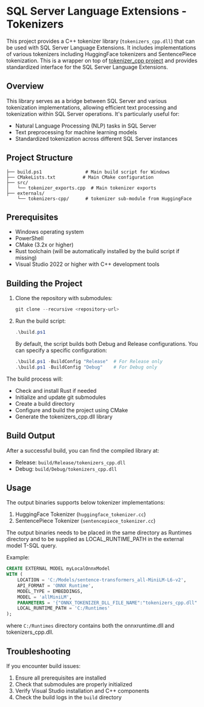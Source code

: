 # SQL Server Language Extensions - Tokenizers

This project provides a C++ tokenizer library (`tokenizers_cpp.dll`) that can be used with SQL Server Language Extensions. It includes implementations of various tokenizers including HuggingFace tokenizers and SentencePiece tokenization.
This is a wrapper on top of [tokenizer_cpp project](https://github.com/mlc-ai/tokenizers-cpp) and provides standardized interface for the SQL Server Language Extensions.

## Overview

This library serves as a bridge between SQL Server and various tokenization implementations, allowing efficient text processing and tokenization within SQL Server operations. It's particularly useful for:

- Natural Language Processing (NLP) tasks in SQL Server
- Text preprocessing for machine learning models
- Standardized tokenization across different SQL Server instances

## Project Structure

```
├── build.ps1                # Main build script for Windows
├── CMakeLists.txt          # Main CMake configuration
├── src/
│   └── tokenizer_exports.cpp  # Main tokenizer exports
├── externals/
    └── tokenizers-cpp/      # tokenizer sub-module from HuggingFace
```

## Prerequisites

- Windows operating system
- PowerShell
- CMake (3.2x or higher)
- Rust toolchain (will be automatically installed by the build script if missing)
- Visual Studio 2022 or higher with C++ development tools

## Building the Project

1. Clone the repository with submodules:
   ```powershell
   git clone --recursive <repository-url>
   ```

2. Run the build script:
   ```powershell
   .\build.ps1
   ```

   By default, the script builds both Debug and Release configurations. You can specify a specific configuration:
   ```powershell
   .\build.ps1 -BuildConfig "Release"  # For Release only
   .\build.ps1 -BuildConfig "Debug"    # For Debug only
   ```

The build process will:
- Check and install Rust if needed
- Initialize and update git submodules
- Create a build directory
- Configure and build the project using CMake
- Generate the tokenizers_cpp.dll library

## Build Output

After a successful build, you can find the compiled library at:
- Release: `build/Release/tokenizers_cpp.dll`
- Debug: `build/Debug/tokenizers_cpp.dll`

## Usage

The output binaries supports below tokenizer implementations:

1. HuggingFace Tokenizer (`huggingface_tokenizer.cc`)
2. SentencePiece Tokenizer (`sentencepiece_tokenizer.cc`)

The output binaries needs to be placed in the same directory as Runtimes directory and to be supplied as LOCAL_RUNTIME_PATH in the external model T-SQL query.

Example:
```sql
CREATE EXTERNAL MODEL myLocalOnnxModel
WITH (
	LOCATION = 'C:/Models/sentence-transformers_all-MiniLM-L6-v2',
	API_FORMAT = 'ONNX Runtime',
	MODEL_TYPE = EMBEDDINGS,
	MODEL = 'allMiniLM',
	PARAMETERS = '{"ONNX_TOKENIZER_DLL_FILE_NAME":"tokenizers_cpp.dll" }', -- optional param to explictly mention dll name
	LOCAL_RUNTIME_PATH = 'C:/Runtimes'
);
```
where `C:/Runtimes` directory contains both the onnxruntime.dll and tokenizers_cpp.dll. 

## Troubleshooting

If you encounter build issues:
1. Ensure all prerequisites are installed
2. Check that submodules are properly initialized
3. Verify Visual Studio installation and C++ components
4. Check the build logs in the `build` directory
